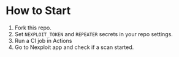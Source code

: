 # How to Start

1. Fork this repo.
2. Set `NEXPLOIT_TOKEN` and `REPEATER` secrets in your repo settings.
3. Run a CI job in Actions
4. Go to Nexploit app and check if a scan started.
